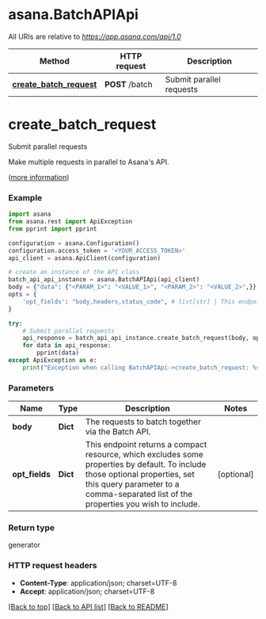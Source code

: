 # asana.BatchAPIApi

All URIs are relative to *https://app.asana.com/api/1.0*

Method | HTTP request | Description
------------- | ------------- | -------------
[**create_batch_request**](BatchAPIApi.md#create_batch_request) | **POST** /batch | Submit parallel requests

# **create_batch_request**

Submit parallel requests

Make multiple requests in parallel to Asana's API.

([more information](https://developers.asana.com/reference/createbatchrequest))

### Example
```python
import asana
from asana.rest import ApiException
from pprint import pprint

configuration = asana.Configuration()
configuration.access_token = '<YOUR_ACCESS_TOKEN>'
api_client = asana.ApiClient(configuration)

# create an instance of the API class
batch_api_api_instance = asana.BatchAPIApi(api_client)
body = {"data": {"<PARAM_1>": "<VALUE_1>", "<PARAM_2>": "<VALUE_2>",}} # dict | The requests to batch together via the Batch API.
opts = {
    'opt_fields': "body,headers,status_code", # list[str] | This endpoint returns a compact resource, which excludes some properties by default. To include those optional properties, set this query parameter to a comma-separated list of the properties you wish to include.
}

try:
    # Submit parallel requests
    api_response = batch_api_api_instance.create_batch_request(body, opts)
    for data in api_response:
        pprint(data)
except ApiException as e:
    print("Exception when calling BatchAPIApi->create_batch_request: %s\n" % e)
```

### Parameters

Name | Type | Description  | Notes
------------- | ------------- | ------------- | -------------
 **body** | **Dict**| The requests to batch together via the Batch API. | 
 **opt_fields** | **Dict**| This endpoint returns a compact resource, which excludes some properties by default. To include those optional properties, set this query parameter to a comma-separated list of the properties you wish to include. | [optional] 

### Return type

generator

### HTTP request headers

 - **Content-Type**: application/json; charset=UTF-8
 - **Accept**: application/json; charset=UTF-8

[[Back to top]](#) [[Back to API list]](../README.md#documentation-for-api-endpoints) [[Back to README]](../README.md)

